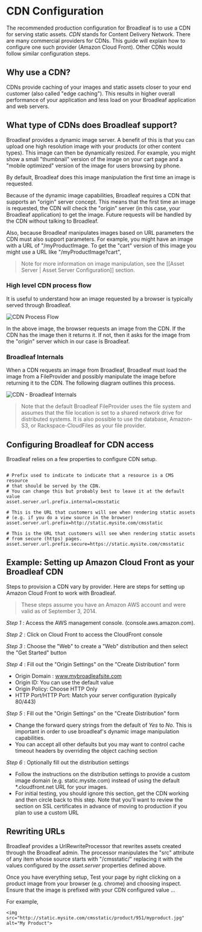 # CDN Configuration

The recommended production configuration for Broadleaf is to use a CDN for serving static assets.   *CDN* stands for Content Delivery Network.    There are many commercial providers for CDNs.    This guide will explain how to configure one such provider (Amazon Cloud Front).   Other CDNs would follow similar configuration steps.

## Why use a CDN?

CDNs provide caching of your images and static assets closer to your end customer (also called "edge caching").   This results in higher overall performance of your application and less load on your Broadleaf application and web servers.     

## What type of CDNs does Broadleaf support? 

Broadleaf provides a dynamic image server.    A benefit of this is that you can upload one high resolution image with your products (or other content types).  This image can then be dynamically resized.   For example, you might show a small "thumbnail" version of the image on your cart page and a "mobile optimized" version of the image for users browsing by phone.

By default, Broadleaf does this image manipulation the first time an image is requested.

Because of the dynamic image capabilities, Broadleaf requires a CDN that supports an "origin" server concept.    This means that the first time an image is requested, the CDN will check the "origin" server (in this case, your Broadleaf application) to get the image.   Future requests will be handled by the CDN without talking to Broadleaf.

Also, because Broadleaf manipulates images based on URL parameters the CDN must also support parameters.    For example, you might have an image with a URL of "/myProductImage.     To get the "cart" version of this image you might use a URL like "/myProductImage?cart",

> Note for more information on image manipulation, see the [[Asset Server | Asset Server Configuration]] section. 

### High level CDN process flow
It is useful to understand how an image requested by a browser is typically served through Broadleaf.

![CDN Process Flow](cdn/CDN-Overview.png)

In the above image, the browser requests an image from the CDN.   If the CDN has the image then it returns it.   If not, then it asks for the image from the "origin" server which in our case is Broadleaf. 

 
### Broadleaf Internals 
When a CDN requests an image from Broadleaf, Broadleaf must load the image from a FileProvider and possibly manipulate the image before returning it to the CDN.   The following diagram outlines this process.

![CDN -  Broadleaf Internals](cdn/CDN-Broadleaf-Internals.png)

> Note that the default Broadleaf FileProvider uses the file system and assumes that the file location is set to a shared network drive for distributed systems.    It is also possible to use the database, Amazon-S3, or Rackspace-CloudFiles as your file provider.

## Configuring Broadleaf for CDN access
Broadleaf relies on a few properties to configure CDN setup.


```properties

# Prefix used to indicate to indicate that a resource is a CMS resource
# that should be served by the CDN.
# You can change this but probably best to leave it at the default value
asset.server.url.prefix.internal=cmsstatic

# This is the URL that customers will see when rendering static assets
# (e.g. if you do a view source in the browser)
asset.server.url.prefix=http://static.mysite.com/cmsstatic

# This is the URL that customers will see when rendering static assets
# from secure (https) pages. 
asset.server.url.prefix.secure=https://static.mysite.com/cmsstatic
```

## Example: Setting up Amazon Cloud Front as your Broadleaf CDN
Steps to provision a CDN vary by provider.    Here are steps for setting up Amazon Cloud Front to work with Broadleaf.

> These steps assume you have an Amazon AWS account and were valid as of September 3, 2014.


*Step 1* : Access the AWS management console.    (console.aws.amazon.com).

*Step 2* : Click on Cloud Front to access the CloudFront console

*Step 3* : Choose the "Web" to create a "Web" distribution and then select the "Get Started" button

*Step 4* : Fill out the "Origin Settings" on the "Create Distribution" form

- Origin Domain :  www.mybroadleafsite.com
- Origin ID:  You can use the default value
- Origin Policy:  Choose HTTP Only
- HTTP Port/HTTP Port:   Match your server configuration (typically 80/443)


*Step 5* : Fill out the "Origin Settings" on the "Create Distribution" form

- Change the forward query strings from the default of *Yes* to *No*.    This is important in order to use broadleaf's dynamic image manipulation capabilities.
- You can accept all other defaults but you may want to control cache timeout headers by overriding the object caching section


*Step 6* : Optionally fill out the distribution settings

- Follow the instructions on the distribution settings to provide a custom image domain (e.g. static.mysite.com) instead of
using the default *.cloudfront.net URL for your images.  
- For initial testing, you should ignore this section, get the CDN working and then circle back to this step.  Note that you'll want to review the section on SSL certificates in advance of moving to production if you plan to use a custom URL


## Rewriting URLs 
Broadleaf provides a UrlRewriteProcessor that rewrites assets created through the Broadleaf admin.   The processor manipulates the "src" attribute of any item whose source starts with "/cmsstatic/" replacing it with the values configured by the _asset.server_ properties defined above.

Once you have everything setup, Test your page by right clicking on a product image from your browser (e.g. chrome) and choosing inspect.   Ensure that the image is prefixed with your CDN configured value ... 

For example,
```
<img src="http://static.mysite.com/cmsstatic/product/951/myproduct.jpg" alt="My Product">
```


